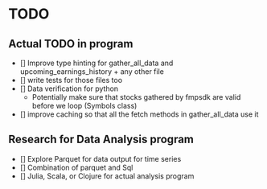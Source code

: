 # TODO

## Actual TODO in program
- [] Improve type hinting for gather_all_data and upcoming_earnings_history + any other file
- [] write tests for those files too
- [] Data verification for python
  - Potentially make sure that stocks gathered by fmpsdk are valid before we loop (Symbols class)
- [] improve caching so that all the fetch methods in gather_all_data use it

## Research for Data Analysis program
- [] Explore Parquet for data output for time series
- [] Combination of parquet and Sql
- [] Julia, Scala, or Clojure for actual analysis program
